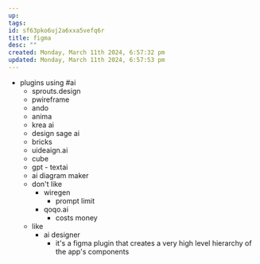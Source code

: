 ```yaml
---
up: 
tags: 
id: sf63pko6uj2a6xxa5vefq6r
title: figma
desc: ""
created: Monday, March 11th 2024, 6:57:32 pm
updated: Monday, March 11th 2024, 6:57:53 pm
---
```

- plugins using #ai
	- sprouts.design
	- pwireframe
	- ando
	- anima
	- krea ai
	- design sage ai 
	- bricks
	- uideaign.ai
	- cube
	- gpt - textai
	- ai diagram maker
	- don't like
		- wiregen
			- prompt limit
		- qoqo.ai 
			- costs money
	- like
		- ai designer
			- it's a figma plugin that creates a very high level hierarchy of the app's components 